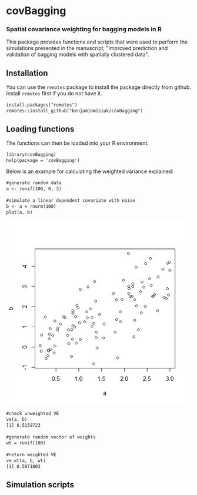 # covBagging
### Spatial covariance weighting for bagging models in R

This package provides functions and scripts that were used to perform the simulations presented in the manuscript, "Improved prediction and validation of bagging models with spatially clustered data".

## Installation

You can use the `remotes` package to install the package directly from github. Install `remotes` first if you do not have it. 

```
install.packages("remotes")
remotes::install_github("benjaminmisiuk/covBagging")
```

## Loading functions
The functions can then be loaded into your R environment.

```
library(covBagging)
help(package = 'covBagging')
```

Below is an example for calculating the weighted variance explained:

```
#generate random data
a <- runif(100, 0, 3)

#simulate a linear dependent covariate with noise
b <- a + rnorm(100)
plot(a, b)
```

![](images/a_b_eg.png)

```
#check unweighted VE
ve(a, b)
[1] 0.5159723

#generate random vector of weights
wt = runif(100)

#return weighted VE
ve_wt(a, b, wt)
[1] 0.5071803
```

## Simulation scripts
